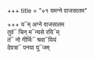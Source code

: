 +++
title = "०१ यमग्ने वाजसातम"

+++
य᳓म् अग्ने वाजसातम  
तुवं᳓ चिन् म᳓न्यसे रयि᳓म्  
तं᳓ नो गीर्भिः᳓ श्रवा᳓यियं  
देवत्रा᳓ पनया यु᳓जम्